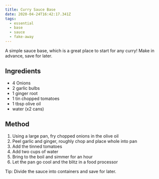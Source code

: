```yaml
---
title: Curry Sauce Base
date: 2020-04-24T16:42:17.341Z
tags:
  - essential
  - base
  - sauce
  - fake-away
---
```

A simple sauce base, which is a great place to start for any curry! Make in advance, save for later.

## Ingredients

* 4 Onions
* 2 garlic bulbs
* 1 ginger root
* 1 tin chopped tomatoes
* 1 tbsp olive oil
* water (x2 cans)

## Method

1. Using a large pan, fry chopped onions in the olive oil
2. Peel garlic and ginger, roughly chop and place whole into pan
3. Add the tinned tomatoes
4. Add two cups of water
5. Bring to the boil and simmer for an hour
6. Let the pan go cool and the blitz in a food processor

Tip: Divide the sauce into containers and save for later.